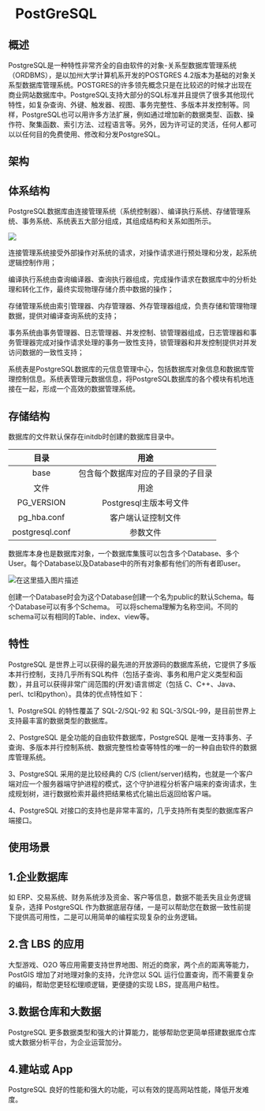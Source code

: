 # ` `**PostGreSQL**
## **概述**
PostgreSQL是一种特性非常齐全的自由软件的对象-关系型数据库管理系统（ORDBMS），是以加州大学计算机系开发的POSTGRES 4.2版本为基础的对象关系型数据库管理系统。POSTGRES的许多领先概念只是在比较迟的时候才出现在商业网站数据库中。PostgreSQL支持大部分的SQL标准并且提供了很多其他现代特性，如复杂查询、外键、触发器、视图、事务完整性、多版本并发控制等。同样，PostgreSQL也可以用许多方法扩展，例如通过增加新的数据类型、函数、操作符、聚集函数、索引方法、过程语言等。另外，因为许可证的灵活，任何人都可以以任何目的免费使用、修改和分发PostgreSQL。
## **架构**
## **体系结构**
PostgreSQL数据库由连接管理系统（系统控制器）、编译执行系统、存储管理系统、事务系统、系统表五大部分组成，其组成结构和关系如图所示。

![](/images/guanxixing/Aspose.Words.a10c56e4-d776-45a2-8e4d-e512eb974108.019.jpeg)

连接管理系统接受外部操作对系统的请求，对操作请求进行预处理和分发，起系统逻辑控制作用；

编译执行系统由查询编译器、查询执行器组成，完成操作请求在数据库中的分析处理和转化工作，最终实现物理存储介质中数据的操作；

存储管理系统由索引管理器、内存管理器、外存管理器组成，负责存储和管理物理数据，提供对编译查询系统的支持；

事务系统由事务管理器、日志管理器、并发控制、锁管理器组成，日志管理器和事务管理器完成对操作请求处理的事务一致性支持，锁管理器和并发控制提供对并发访问数据的一致性支持；

系统表是PostgreSQL数据库的元信息管理中心，包括数据库对象信息和数据库管理控制信息。系统表管理元数据信息，将PostgreSQL数据库的各个模块有机地连接在一起，形成一个高效的数据管理系统。
## **存储结构**
数据库的文件默认保存在initdb时创建的数据库目录中。

|目录|用途|
| :-: | :-: |
|base|包含每个数据库对应的子目录的子目录|
|文件|用途|
|PG\_VERSION|Postgresql主版本号文件|
|pg\_hba.conf|客户端认证控制文件|
|postgresql.conf|参数文件|

数据库本身也是数据库对象，一个数据库集簇可以包含多个Database、多个User。每个Database以及Database中的所有对象都有他们的所有者即user。

![在这里插入图片描述](/images/guanxixing/Aspose.Words.a10c56e4-d776-45a2-8e4d-e512eb974108.020.png)

创建一个Database时会为这个Database创建一个名为public的默认Schema。每个Database可以有多个Schema。 可以将schema理解为名称空间。不同的schema可以有相同的Table、index、view等。
## **特性**
PostgreSQL 是世界上可以获得的最先进的开放源码的数据库系统，它提供了多版本并行控制，支持几乎所有SQL构件（包括子查询、事务和用户定义类型和函数），并且可以获得非常广阔范围的(开发)语言绑定（包括 C、C++、Java、perl、tcl和python）。具体的优点特性如下：

1、PostgreSQL 的特性覆盖了 SQL-2/SQL-92 和 SQL-3/SQL-99，是目前世界上支持最丰富的数据类型的数据库。

2、PostgreSQL 是全功能的自由软件数据库，PostgreSQL 是唯一支持事务、子查询、多版本并行控制系统、数据完整性检查等特性的唯一的一种自由软件的数据库管理系统。

3、PostgreSQL 采用的是比较经典的 C/S (client/server)结构，也就是一个客户端对应一个服务器端守护进程的模式，这个守护进程分析客户端来的查询请求，生成规划树，进行数据检索并最终把结果格式化输出后返回给客户端。

4、PostgreSQL 对接口的支持也是非常丰富的，几乎支持所有类型的数据库客户端接口。
## **使用场景**
## **1.企业数据库**
如 ERP、交易系统、财务系统涉及资金、客户等信息，数据不能丢失且业务逻辑复杂，选择 PostgreSQL 作为数据底层存储，一是可以帮助您在数据一致性前提下提供高可用性，二是可以用简单的编程实现复杂的业务逻辑。
## **2.含 LBS 的应用**
大型游戏、O2O 等应用需要支持世界地图、附近的商家，两个点的距离等能力，PostGIS 增加了对地理对象的支持，允许您以 SQL 运行位置查询，而不需要复杂的编码，帮助您更轻松理顺逻辑，更便捷的实现 LBS，提高用户粘性。
## **3.数据仓库和大数据**
PostgreSQL 更多数据类型和强大的计算能力，能够帮助您更简单搭建数据库仓库或大数据分析平台，为企业运营加分。
## **4.建站或 App**
PostgreSQL 良好的性能和强大的功能，可以有效的提高网站性能，降低开发难度。